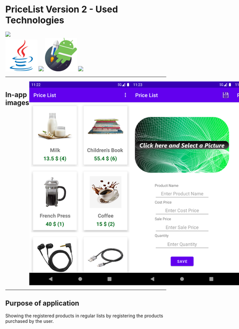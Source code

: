 
# PriceList Version 2 - Used Technologies

<a href="https://developer.android.com/"><img width="500" src="https://cdn.mos.cms.futurecdn.net/Ju3ceiZzGSSQacR2juGN98.png"></a>
<br>
<img width="100" src="https://raw.githubusercontent.com/devicons/devicon/master/icons/java/java-original.svg">
<a href="https://developer.android.com/"><img width="100" src="https://upload.wikimedia.org/wikipedia/commons/thumb/e/e3/Android_Studio_Icon_%282014-2019%29.svg/512px-Android_Studio_Icon_%282014-2019%29.svg.png"></a>
<a href="https://developer.android.com/jetpack"><img width="100" src="https://github.com/emirhangulmez/media/blob/main/Jet-Pack-Logo.png?raw=true"></a>
<a href="https://developer.android.com/reference/androidx/room/rxjava3/package-summary?hl=en"><img width="100" src="https://miro.medium.com/max/512/1*I6F19w6Lc0sQZWTGP3xigg.png"></a>
<hr>


<div style="display: flex;">
  <h2>In-app images</h2>
<img src="https://github.com/emirhangulmez/media/blob/main/MainActivity.png?raw=true" width="319" alt="In-app-Image-1" border="0">
<img src="https://github.com/emirhangulmez/media/blob/main/SecondaryActivity_new.png?raw=true" width="319" alt="In-app-Image-2" border="0">
<img src="https://github.com/emirhangulmez/media/blob/main/SecondaryActivity_old.png?raw=true" width="319" alt="In-app-Image-3" border="0">
</div>

<hr>
<h2>Purpose of application</h2>
Showing the registered products in regular lists by registering the products purchased by the user.
